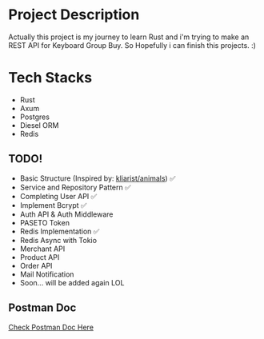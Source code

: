 # Project Description

Actually this project is my journey to learn Rust and i'm trying to make an REST API for Keyboard Group Buy. So Hopefully i can finish this projects. :)


# Tech Stacks

- Rust
- Axum
- Postgres
- Diesel ORM
- Redis

## TODO!

- Basic Structure (Inspired by: [kliarist/animals](https://github.com/kliarist/animals)) ✅
- Service and Repository Pattern ✅
- Completing User API ✅
- Implement Bcrypt ✅
- Auth API & Auth Middleware
- PASETO Token
- Redis Implementation ✅
- Redis Async with Tokio
- Merchant API
- Product API
- Order API
- Mail Notification
- Soon... will be added again LOL

## Postman Doc
[Check Postman Doc Here](https://documenter.getpostman.com/view/26226009/2s9YkjB3cq)